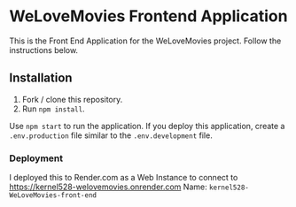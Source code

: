 # WeLoveMovies Frontend Application

This is the Front End Application for the WeLoveMovies project. Follow the instructions below.

## Installation

1. Fork / clone this repository.
2. Run `npm install`.

Use `npm start` to run the application. If you deploy this application, create a `.env.production` file similar to the `.env.development` file.

### Deployment
I deployed this to Render.com as a Web Instance to connect to https://kernel528-welovemovies.onrender.com
Name:  `kernel528-WeLoveMovies-front-end`